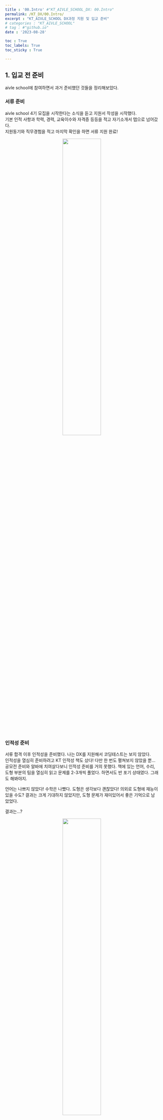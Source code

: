 ```yaml
---
title : '00.Intro' #"KT_AIVLE_SCHOOL_DX: 00.Intro"
permalink: /KT_DX/00.Intro/
excerpt : "KT_AIVLE_SCHOOL DX과정 지원 및 입교 준비"
# categories : "KT_AIVLE_SCHOOL"
# tag : #"github.io"
date : '2023-08-28'

toc : True
toc_labels: True
toc_sticky : True

---
```

## 1. 입교 전 준비 
aivle school에 참여하면서 과거 준비했던 것들을 정리해보았다. 

### 서류 준비   
aivle school 4기 모집을 시작한다는 소식을 듣고 지원서 작성을 시작했다.   
기본 인적 사항과 학력, 경력, 교육이수와 자격증 등등을 적고 자기소개서 탭으로 넘어갔다.  
지원동기와 직무경험을 적고 마지막 확인을 하면 서류 지원 완료!       

<center><img src="https://github.com/juyeon-shin/juyeon0008.github.io/assets/96481852/e9409c19-ce4c-4722-b992-417a114555fc" width="50%" height="50%"></center>

### 인적성 준비
서류 합격 이후 인적성을 준비했다. 나는 DX를 지원해서 코딩테스트는 보지 않았다.  
인적성을 열심히 준비하려고 KT 인적성 책도 샀다! 다만 한 번도 펼쳐보지 않았을 뿐... 공모전 준비와 알바에 치여살다보니 인적성 준비를 거의 못했다. 책에 있는 언어, 수리, 도형 부분의 팀을 열심히 읽고 문제를 2-3개씩 풀었다. 하면서도 반 포기 상태였다. 그래도 해봐야지.   

언어는 나쁘지 않았다! 수학은 나빴다. 도형은 생각보다 괜찮았다! 의외로 도형에 재능이 있을 수도? 결과는 크게 기대하지 않았지만, 도형 문제가 재미있어서 좋은 기억으로 남았었다. 

결과는...?

<center><img src="https://github.com/juyeon-shin/juyeon0008.github.io/assets/96481852/72ee87df-4bd2-48cd-bc6d-d268e75b9dc8"
 width="50%" height="50%"></center>


### 최종합격! 

무슨일이야 대체! 합격이라니! 크게 기대 안 했었는데 붙어서 너무 기뻤다. 메일로 온 안내사항을 열심히 진행하고 사전교육 시작 전까지 푹 쉬었다.  

---
## 2. 입교 후 준비
### 사전 교육 
사전교육을 열심히 들었다. 들을 수 있는 날에는 몰아듣고 못 듣는 날은 아예 안듣고. 편차가 커서 많이 못 들을까 걱정했지만  1-2개 빼고 다 들었다.

<center><img src="https://github.com/juyeon-shin/juyeon0008.github.io/assets/96481852/54533a42-e540-4999-a472-8e29bf7d5d1c" ></center>

<p></p>

관련 학과 전공생이라 대부분 아는 내용이었지만 모르는 내용과 헷갈리는 내용을 다시 짚고 넘어갈 수 있어 좋았다. 




다음은 정식 교육 이다!